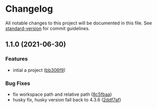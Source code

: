# Changelog

All notable changes to this project will be documented in this file. See [standard-version](https://github.com/conventional-changelog/standard-version) for commit guidelines.

## 1.1.0 (2021-06-30)


### Features

* intial a project ([bb306f9](https://github.com/zhangzhengsmiling/scripts-ci/commit/bb306f98cedc8bae0cb214fbbcdc56cd903e37d1))


### Bug Fixes

* fix workspace path and relative path ([8c5fbaa](https://github.com/zhangzhengsmiling/scripts-ci/commit/8c5fbaaa08c08096084a69054f9cc6aff1ab6487))
* husky fix, husky version fall back to 4.3.6 ([2ddf7af](https://github.com/zhangzhengsmiling/scripts-ci/commit/2ddf7af8656132c8c9fb4eebfaadbb5a3fd05f06))
